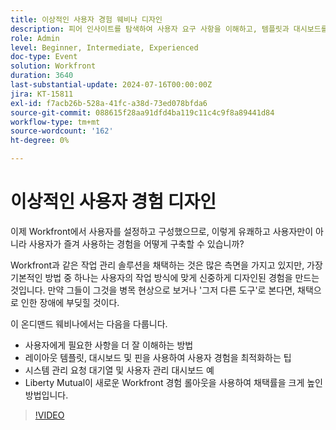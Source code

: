 ```yaml
---
title: 이상적인 사용자 경험 웨비나 디자인
description: 피어 인사이트를 탐색하여 사용자 요구 사항을 이해하고, 템플릿과 대시보드를 사용하여 경험을 최적화하고, 요청을 관리하고, Liberty Mutual의 Workfront 성공을 통해 학습할 수 있습니다.
role: Admin
level: Beginner, Intermediate, Experienced
doc-type: Event
solution: Workfront
duration: 3640
last-substantial-update: 2024-07-16T00:00:00Z
jira: KT-15811
exl-id: f7acb26b-528a-41fc-a38d-73ed078bfda6
source-git-commit: 088615f28aa91dfd4ba119c11c4c9f8a89441d84
workflow-type: tm+mt
source-wordcount: '162'
ht-degree: 0%

---
```


# 이상적인 사용자 경험 디자인

이제 Workfront에서 사용자를 설정하고 구성했으므로, 이렇게 유쾌하고 사용자만이 아니라 사용자가 즐겨 사용하는 경험을 어떻게 구축할 수 있습니까?

Workfront과 같은 작업 관리 솔루션을 채택하는 것은 많은 측면을 가지고 있지만, 가장 기본적인 방법 중 하나는 사용자의 작업 방식에 맞게 신중하게 디자인된 경험을 만드는 것입니다. 만약 그들이 그것을 병목 현상으로 보거나 &#39;그저 다른 도구&#39;로 본다면, 채택으로 인한 장애에 부딪힐 것이다.

이 온디맨드 웨비나에서는 다음을 다룹니다.

* 사용자에게 필요한 사항을 더 잘 이해하는 방법
* 레이아웃 템플릿, 대시보드 및 핀을 사용하여 사용자 경험을 최적화하는 팁
* 시스템 관리 요청 대기열 및 사용자 관리 대시보드 예
* Liberty Mutual이 새로운 Workfront 경험 롤아웃을 사용하여 채택률을 크게 높인 방법입니다.

>[!VIDEO](https://video.tv.adobe.com/v/3431005/?learn=on)
